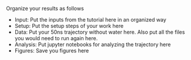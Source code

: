 Organize your results as follows
- Input: Put the inputs from the tutorial here in an organized way
- Setup: Put the setup steps of your work here
- Data: Put your 50ns trajectory without water here. Also put all the files you would need to run again here.
- Analysis: Put jupyter notebooks for analyzing the trajectory here
- Figures: Save you figures here
